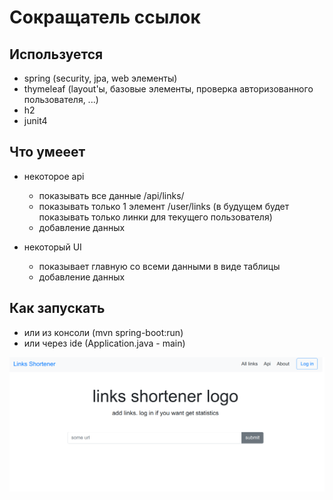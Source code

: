 # Cокращатель ссылок

## Используется
- spring (security, jpa, web элементы)
- thymeleaf (layout'ы, базовые элементы, проверка авторизованного пользователя, ...)
- h2
- junit4

## Что умееет
- некоторое api
    - показывать все данные /api/links/
    - показывать только 1 элемент /user/links (в будущем будет показывать только линки для текущего пользователя)
    - добавление данных

- некоторый UI
    - показывает главную со всеми данными в виде таблицы
    - добавление данных

## Как запускать
- или из консоли (mvn spring-boot:run)
- или через ide (Application.java - main)

![screnshot](screenshots/screenshot-home_page.png)
